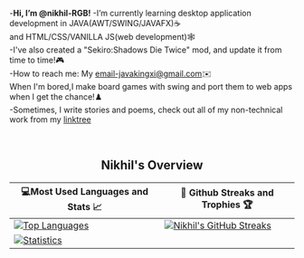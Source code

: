 -<strong>Hi, I’m @nikhil-RGB!</strong>
-I’m currently learning desktop application development in JAVA(AWT/SWING/JAVAFX)☕<br>
  and HTML/CSS/VANILLA JS(web development)🕸️<br>
-I've also created a "Sekiro:Shadows Die Twice" mod, and update it from time to time!🎮<br>
-How to reach me: My email-javakingxi@gmail.com✉️<br>
 When I'm bored,I make board games with swing and port them to web apps when I get the chance!♟️<br>
-Sometimes, I write stories and poems, check out all of my non-technical work from my [linktree](https://linktr.ee/nikhil_n67)<br>
 
<br>

<h2 align="center">Nikhil's Overview</h2>

|💻Most Used Languages and Stats 📈|🎯 Github Streaks and Trophies 🏆|
|-----------------------------------|----------------------------------|
|[![Top Languages](https://github-readme-stats.vercel.app/api/top-langs/?username=nikhil-RGB&show_icons=true&theme=midnight-purple&layout=compact&hide_title=true)](https://github.com/nikhil-RGB)|[![Nikhil's GitHub Streaks](https://github-readme-streak-stats.herokuapp.com/?user=nikhil-RGB&theme=midnight-purple&hide_border=true)](https://github.com/nikhil-RGB)
|[![Statistics](https://github-readme-stats.vercel.app/api?username=nikhil-RGB&show_icons=true&theme=midnight-purple&hide_title=true)](https://github.com/nikhil-RGB)|





